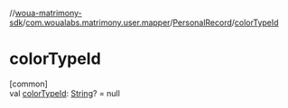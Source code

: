 //[woua-matrimony-sdk](../../../index.md)/[com.woualabs.matrimony.user.mapper](../index.md)/[PersonalRecord](index.md)/[colorTypeId](color-type-id.md)

# colorTypeId

[common]\
val [colorTypeId](color-type-id.md): [String](https://kotlinlang.org/api/latest/jvm/stdlib/kotlin/-string/index.html)? = null
